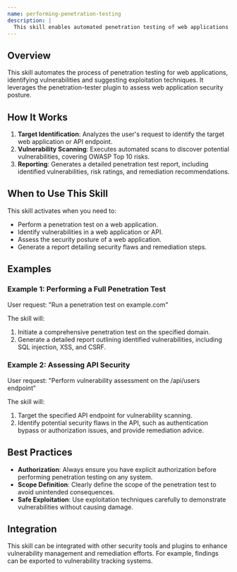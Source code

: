 ```yaml
---
name: performing-penetration-testing
description: |
  This skill enables automated penetration testing of web applications. It uses the penetration-tester plugin to identify vulnerabilities, including OWASP Top 10 threats, and suggests exploitation techniques. Use this skill when the user requests a "penetration test", "pentest", "vulnerability assessment", or asks to "exploit" a web application. It provides comprehensive reporting on identified security flaws.
---
```


## Overview

This skill automates the process of penetration testing for web applications, identifying vulnerabilities and suggesting exploitation techniques. It leverages the penetration-tester plugin to assess web application security posture.

## How It Works

1. **Target Identification**: Analyzes the user's request to identify the target web application or API endpoint.
2. **Vulnerability Scanning**: Executes automated scans to discover potential vulnerabilities, covering OWASP Top 10 risks.
3. **Reporting**: Generates a detailed penetration test report, including identified vulnerabilities, risk ratings, and remediation recommendations.

## When to Use This Skill

This skill activates when you need to:
- Perform a penetration test on a web application.
- Identify vulnerabilities in a web application or API.
- Assess the security posture of a web application.
- Generate a report detailing security flaws and remediation steps.

## Examples

### Example 1: Performing a Full Penetration Test

User request: "Run a penetration test on example.com"

The skill will:
1. Initiate a comprehensive penetration test on the specified domain.
2. Generate a detailed report outlining identified vulnerabilities, including SQL injection, XSS, and CSRF.

### Example 2: Assessing API Security

User request: "Perform vulnerability assessment on the /api/users endpoint"

The skill will:
1. Target the specified API endpoint for vulnerability scanning.
2. Identify potential security flaws in the API, such as authentication bypass or authorization issues, and provide remediation advice.

## Best Practices

- **Authorization**: Always ensure you have explicit authorization before performing penetration testing on any system.
- **Scope Definition**: Clearly define the scope of the penetration test to avoid unintended consequences.
- **Safe Exploitation**: Use exploitation techniques carefully to demonstrate vulnerabilities without causing damage.

## Integration

This skill can be integrated with other security tools and plugins to enhance vulnerability management and remediation efforts. For example, findings can be exported to vulnerability tracking systems.